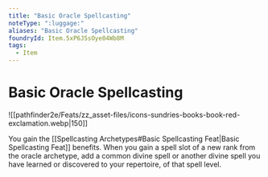 ```yaml
---
title: "Basic Oracle Spellcasting"
noteType: ":luggage:"
aliases: "Basic Oracle Spellcasting"
foundryId: Item.5xP6J5sOye04Wb8M
tags:
  - Item
---
```


# Basic Oracle Spellcasting
![[pathfinder2e/Feats/zz_asset-files/icons-sundries-books-book-red-exclamation.webp|150]]

You gain the [[Spellcasting Archetypes#Basic Spellcasting Feat|Basic Spellcasting Feat]] benefits. When you gain a spell slot of a new rank from the oracle archetype, add a common divine spell or another divine spell you have learned or discovered to your repertoire, of that spell level.
